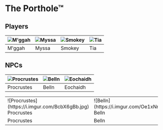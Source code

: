 # The Porthole™

## Players
| ![M'ggah](https://i.imgur.com/TONBUDzb.png) | ![Myssa](https://i.imgur.com/GjLqK7tb.png) | ![Smokey](https://i.imgur.com/exed6hMb.png) | ![Tia](https://i.imgur.com/T1BZs5Lb.png) |
| --- | --- | --- | --- | 
| M'ggah | Myssa | Smokey | Tia | 

## NPCs
| ![Procrustes](https://i.imgur.com/BcbX6gBb.jpg) | ![Belln](https://i.imgur.com/Oe1xNnRb.png) | ![Eochaidh](https://i.imgur.com/BK7V1ZOb.png) |
| --- | --- | --- |
| Procrustes | Belln | Eochaidh |

<table>
  <tr>
    <td markdown="span">![Procrustes](https://i.imgur.com/BcbX6gBb.jpg)
    Procrustes</td>
    <td markdown="span">![Belln](https://i.imgur.com/Oe1xNnRb.png)
    Belln</td>
    <td markdown="span">![Eochaidh](https://i.imgur.com/BK7V1ZOb.png)
    Eochaidh</td>
  </tr>
  <tr>
    <td>Procrustes</td>
    <td>Belln</td>
    <td>Eochaidh</td>
  </tr>
</table>
